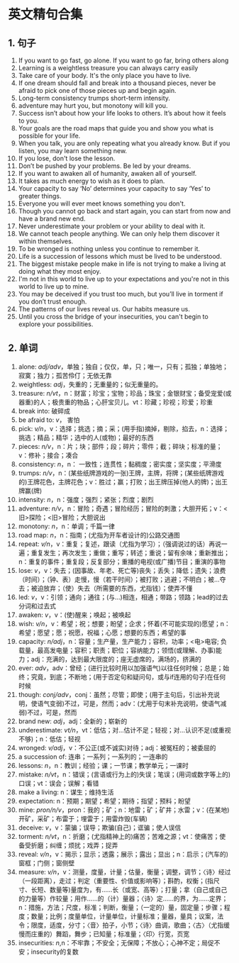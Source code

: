 # 英文精句合集

## 1. 句子
1. If you want to go fast, go alone. If you want to go far, bring others along
2. Learning is a weightless treasure you can always carry easily
3. Take care of your body. It's the only place you have to live.
4. If one dream should fall and break into a thousand pieces, never be afraid to pick one of those pieces up and begin again.
5. Long-term consistency trumps short-term intensity. 
6. adventure may hurt you, but monotony will kill you.
7. Success isn’t about how your life looks to others. It’s about how it feels to you.
8. Your goals are the road maps that guide you and show you what is possible for your life.
9. When you talk, you are only repeating what you already know. But if you listen, you may learn something new.
10. If you lose, don't lose the lesson. 
11. Don’t be pushed by your problems. Be led by your dreams.
12. If you want to awaken all of humanity, awaken all of yourself.
13. It takes as much energy to wish as it does to plan.
14. Your capacity to say ‘No’ determines your capacity to say ‘Yes’ to greater things.
15. Everyone you will ever meet knows something you don't.
16. Though you cannot go back and start again, you can start from now and have a brand new end.
17. Never underestimate your problem or your ability to deal with it.
18. We cannot teach people anything. We can only help them discover it within themselves.
19. To be wronged is nothing unless you continue to remember it.
20. Life is a succession of lessons which must be lived to be understood.
21. The biggest mistake people make in life is not trying to make a living at doing what they most enjoy.
22. I'm not in this world to live up to your expectations and you're not in this world to live up to mine.
23. You may be deceived if you trust too much, but you’ll live in torment if you don’t trust enough.
24. The patterns of our lives reveal us. Our habits measure us.
25. Until you cross the bridge of your insecurities, you can't begin to explore your possibilities.

## 2. 单词
1. alone: *adj/adv*，单独；独自；仅仅，单，只；唯一，只有；孤独；单独地；寂寞；独力；孤苦伶仃；无依无靠
2. weightless: *adj*，失重的；无重量的；似无重量的。
3. treasure: *n/vt*，n：财富；珍宝；宝物；珍品；珠宝；金银财宝；备受宠爱(或器重)的人；极贵重的物品；心肝宝贝儿。vt：珍藏；珍视；珍爱；珍重
4. break into: 破碎成
4. be afraid to: *v*， 害怕
5. pick: *v/n*，v：选择；挑选；摘；采；(用手指)摘掉，剔除，掐去，n：选择；挑选；精品；精华；选中的人(或物)；最好的东西
6. pieces: *n/v*，n：片；块；部件；段；碎片；零件；截；碎块；标准的量；v：修补；接合；凑合
7. consistency: *n*，n： 一致性；连贯性；黏稠度；密实度；坚实度；平滑度
8. trumps: *n/v*，n：(某些纸牌游戏的一张)王牌，主牌，将牌；(某些纸牌游戏的)王牌花色，主牌花色；v：胜过；赢；打败；出王牌压掉(他人的牌)；出王牌赢(牌)
9. intensity: *n*，n：强度；强烈；紧张；烈度；剧烈
10. adventure: *n/v*，n：冒险；奇遇；冒险经历；冒险的刺激；大胆开拓；v：<旧>探险；<旧>冒险；大胆说出
11. monotony: *n*，n：单调；千篇一律
12. road map: *n*，n：指南；(尤指为开车者设计的)公路交通图
13. repeat: *v/n*，v：重复；复述，跟读（尤指为学习）；（强调说过的话）再说一遍；重复发生；再次发生；重做；重写；转述；重说；留有余味；重新推出；n：重复的事件；重复段；反复部分；重播的电视(或广播)节目；重演的事物
14. lose: *v*，v：失去；(因事故、年老、死亡等)丧失；丢失；降低；遗失；浪费（时间）；（钟、表）走慢，慢（若干时间）；被打败；逃避；不明白；被…夺去；被迫放弃；（使）失去（所需要的东西，尤指钱）；使弄不懂
15. led: *v*，v：引领；通向；通往；(与…)相连，相通；带路；领路；lead的过去分词和过去式
16. awaken: *v*，v：(使)醒来；唤起；被唤起
17. wish: *v/n*，v：希望；祝；想要；盼望；企求；怀着(不可能实现的)愿望；n：希望；愿望；愿；祝愿，祝福；心愿；想要的东西；希望的事
18. capacity: *n/adj*，n：容量；生产量，生产能力；容积，功率；<电>电容; 负载量，最高发电量；容积；职责；职位；容纳能力；领悟(或理解、办事)能力；adj：充满的，达到最大限度的；座无虚席的，满场的，挤满的
19. ever: *adv*，adv：曾经；(进行比较时用以加强语气)以往任何时候；总是；始终；究竟，到底；不断地；(用于否定句和疑问句，或与if连用的句子)在任何时候
20. though: *conj/adv*，conj：虽然；尽管；即使；(用于主句后，引出补充说明，使语气变弱)不过，可是，然而；adv：(尤用于句末补充说明，使语气减弱)不过，可是，然而
21. brand new: *adj*，adj：全新的；崭新的
22. underestimate: *vt/n*，vt：低估；对…估计不足；轻视；对…认识不足(或重视不够)；n：低估；轻视
23. wronged: *v/adj*，v：不公正(或不诚实)对待；adj：被冤枉的；被委屈的
24. a succession of: 连串；一系列；一系列的；一连串的
25. lessons: *n*，n：教训；经验；课；一节课；教学单元；一课时
26. mistake: *n/vt*，n：错误；(言语或行为上的)失误；笔误；(用词或数字等上的)口误；vt：误会；误解；看错
27. make a living: n：谋生；维持生活
28. expectation: n：预期；期望；希望；期待；指望；预料；盼望
29. mine: *pron/n/v*，pron：我的；矿；n：地雷；矿；矿井；水雷；v：(在某地)开矿，采矿；布雷于；埋雷于；用雷炸毁(车辆)
30. deceive: *v*，v：蒙骗；误导；欺骗(自己)；诓骗；使人误信
31. torment: *n/vt*，n：折磨；(尤指精神上的)痛苦；苦难之源；vt：使痛苦；使备受折磨；纠缠；烦扰；戏弄；捉弄
32. reveal: *v/n*，v：揭示；显示；透露；展示；露出；显出；n：启示；(汽车的)窗框；门侧；窗侧壁
33. measure: *v/n*，v：测量，度量，计量；估量，衡量；调整，调节；〈诗〉经过（一段距离），走过；判定（重要性、价值或影响等）；斟酌，权衡；(指尺寸、长短、数量等)量度为，有……长（或宽、高等）；打量；拿（自己或自己的力量等）作较量；用作……的（计）量器；〈诗〉定……的界，为……定界；n：措施，方法；尺度，标准；判断，衡量；（一定的）量，固定量；步骤；程度；数量；比例；度量单位，计量单位，计量标准；量器，量具；议案，法令；限度，适度，分寸；〈音〉拍子，小节；〈诗〉曲调，歌曲；〈古〉（尤指缓慢而庄重的）舞蹈，舞步；已知量；标准量；〈印〉行宽，页宽
34. insecurities: *n*,n：不牢靠；不安全；无保障；不放心；心神不定；局促不安；insecurity的复数